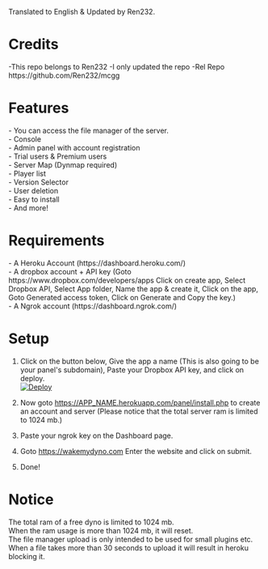 Translated to English & Updated by Ren232.

<h1> Credits </h1>
-This repo belongs to Ren232
-I only updated the repo
-Rel Repo https://github.com/Ren232/mcgg

<h1> Features </h1>
- You can access the file manager of the server.<br>
- Console<br>- Admin panel with account registration<br>
- Trial users & Premium users<br>
- Server Map (Dynmap required)<br>
- Player list<br>
- Version Selector<br>
- User deletion<br>
- Easy to install<br>
- And more!


<h1> Requirements </h1>
- A Heroku Account (https://dashboard.heroku.com/)
<br>- A dropbox account + API key (Goto https://www.dropbox.com/developers/apps Click on create app, Select Dropbox API, Select App folder, Name the app & create it, Click on the app, Goto Generated access token, Click on Generate and Copy the key.)
<br>- A Ngrok account (https://dashboard.ngrok.com/)

<h1> Setup </h1>

1. Click on the button below, Give the app a name (This is also going to be your panel's subdomain), Paste your Dropbox API key, and click on deploy.<br>
[![Deploy](https://www.herokucdn.com/deploy/button.svg)](https://heroku.com/deploy)

2. Now goto https://APP_NAME.herokuapp.com/panel/install.php to create an account and server (Please notice that the total server ram is limited to 1024 mb.)

3. Paste your ngrok key on the Dashboard page.

4. Goto https://wakemydyno.com Enter the website and click on submit.

5. Done!

<h1> Notice </h1>
The total ram of a free dyno is limited to 1024 mb.<br>
When the ram usage is more than 1024 mb, it will reset.<br>
The file manager upload is only intended to be used for small plugins etc.<br>
When a file takes more than 30 seconds to upload it will result in heroku blocking it.
